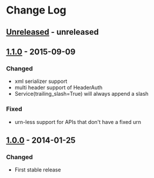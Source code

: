 # Change Log


## [Unreleased] - unreleased


## [1.1.0] - 2015-09-09
### Changed
- xml serializer support
- multi header support of HeaderAuth
- Service(trailing_slash=True) will always append a slash

### Fixed
- urn-less support for APIs that don't have a fixed urn


## [1.0.0] - 2014-01-25
### Changed
- First stable release


[unreleased]: https://github.com/mayfield/syndicate/compare/v1.1.0...HEAD
[1.1.0]: https://github.com/mayfield/syndicate/compare/v1.0.0...v1.1.0
[1.0.0]: https://github.com/mayfield/syndicate/compare/b9ec552eb9967c5622053c33b0b0a4789a16ffab...v1.0.0
